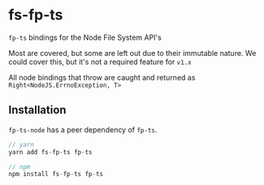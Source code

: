 # fs-fp-ts

`fp-ts` bindings for the Node File System API's

Most are covered, but some are left out due to their immutable nature.
We could cover this, but it's not a required feature for `v1.x`

All node bindings that throw are caught and returned as `Right<NodeJS.ErrnoException, T>`

## Installation

`fp-ts-node` has a peer dependency of `fp-ts`.

```ts
// yarn
yarn add fs-fp-ts fp-ts

// npm
npm install fs-fp-ts fp-ts
```
